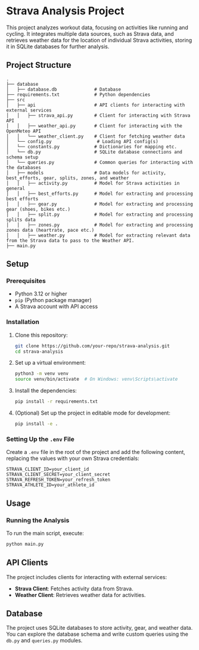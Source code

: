
# Strava Analysis Project

This project analyzes workout data, focusing on activities like running and cycling. It integrates multiple data sources, such as Strava data, and retrieves weather data for the location of individual Strava activities, storing it in SQLite databases for further analysis.

## Project Structure

```
.
├── database
│   ├── database.db              # Database
├── requirements.txt             # Python dependencies
├── src
│   ├── api                      # API clients for interacting with external services
│   │   ├── strava_api.py        # Client for interacting with Strava API
│   │   ├── weather_api.py       # Client for interacting with the OpenMeteo API
│   │   └── weather_client.py    # Client for fetching weather data
│   └── config.py                 # Loading API config(s)
│   └── constants.py             # Dictionaries for mapping etc. 
│   └── db.py                    # SQLite database connections and schema setup
│   └── queries.py               # Common queries for interacting with the databases
│   ├── models                   # Data models for activity, best_efforts, gear, splits, zones, and weather
│   │   ├── activity.py          # Model for Strava activities in general
│   │   ├── best_efforts.py      # Model for extracting and processing best efforts 
│   │   ├── gear.py              # Model for extracting and processing gear (shoes, bikes etc.)
│   │   ├── split.py             # Model for extracting and processing splits data 
│   │   ├── zones.py             # Model for extracting and processing zones data (heartrate, pace etc.)
│   │   ├── weather.py           # Model for extracting relevant data from the Strava data to pass to the Weather API. 
├── main.py                      
```

## Setup

### Prerequisites
- Python 3.12 or higher
- `pip` (Python package manager)
- A Strava account with API access

### Installation

1. Clone this repository:
   ```bash
   git clone https://github.com/your-repo/strava-analysis.git
   cd strava-analysis
   ```

2. Set up a virtual environment:
   ```bash
   python3 -m venv venv
   source venv/bin/activate  # On Windows: venv\Scripts\activate
   ```

3. Install the dependencies:
   ```bash
   pip install -r requirements.txt
   ```

4. (Optional) Set up the project in editable mode for development:
   ```bash
   pip install -e .
   ```

### Setting Up the `.env` File

Create a `.env` file in the root of the project and add the following content, replacing the values with your own Strava credentials:

```
STRAVA_CLIENT_ID=your_client_id
STRAVA_CLIENT_SECRET=your_client_secret
STRAVA_REFRESH_TOKEN=your_refresh_token
STRAVA_ATHLETE_ID=your_athlete_id
```

## Usage

### Running the Analysis

To run the main script, execute:

```bash
python main.py
```

## API Clients

The project includes clients for interacting with external services:

- **Strava Client**: Fetches activity data from Strava.
- **Weather Client**: Retrieves weather data for activities.

## Database

The project uses SQLite databases to store activity, gear, and weather data. You can explore the database schema and write custom queries using the `db.py` and `queries.py` modules.
